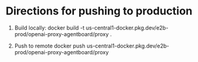 # Directions for pushing to production

1. Build locally:
docker build -t us-central1-docker.pkg.dev/e2b-prod/openai-proxy-agentboard/proxy .

2. Push to remote
docker push us-central1-docker.pkg.dev/e2b-prod/openai-proxy-agentboard/proxy                   